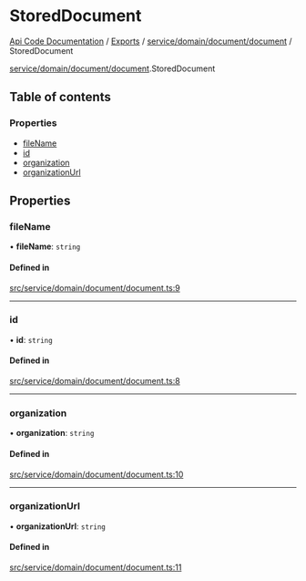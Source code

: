 # StoredDocument
[Api Code Documentation](../README.md) / [Exports](../modules.md) / [service/domain/document/document](../modules/service_domain_document_document.md) / StoredDocument

[service/domain/document/document](../modules/service_domain_document_document.md).StoredDocument

## Table of contents

### Properties

- [fileName](service_domain_document_document.StoredDocument.md#filename)
- [id](service_domain_document_document.StoredDocument.md#id)
- [organization](service_domain_document_document.StoredDocument.md#organization)
- [organizationUrl](service_domain_document_document.StoredDocument.md#organizationurl)

## Properties

### fileName

• **fileName**: `string`

#### Defined in

[src/service/domain/document/document.ts:9](https://github.com/openkfw/TruBudget/blob/92640998/api/src/service/domain/document/document.ts#L9)

___

### id

• **id**: `string`

#### Defined in

[src/service/domain/document/document.ts:8](https://github.com/openkfw/TruBudget/blob/92640998/api/src/service/domain/document/document.ts#L8)

___

### organization

• **organization**: `string`

#### Defined in

[src/service/domain/document/document.ts:10](https://github.com/openkfw/TruBudget/blob/92640998/api/src/service/domain/document/document.ts#L10)

___

### organizationUrl

• **organizationUrl**: `string`

#### Defined in

[src/service/domain/document/document.ts:11](https://github.com/openkfw/TruBudget/blob/92640998/api/src/service/domain/document/document.ts#L11)
